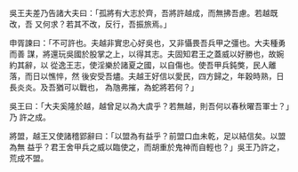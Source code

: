 吳王夫差乃告諸大夫曰：「孤將有大志於齊，吾將許越成，而無拂吾慮。若越既改，吾
又何求？若其不改，反行，吾振旅焉。」

申胥諫曰：「不可許也。夫越非實忠心好吳也，又非懾畏吾兵甲之彊也。大夫種勇而善
謀，將還玩吳國於股掌之上，以得其志。夫固知君王之蓋威以好勝也，故婉約其辭，以
從逸王志，使淫樂於諸夏之國，以自傷也。使吾甲兵鈍獘，民人離落，而日以憔悴，然
後安受吾燼。夫越王好信以愛民，四方歸之，年穀時熟，日長炎炎。及吾猶可以戰也，
為虺弗摧，為蛇將若何？」

吳王曰：「大夫奚隆於越，越曾足以為大虞乎？若無越，則吾何以春秋曜吾軍士？」乃
許之成。

將盟，越王又使諸稽郢辭曰：「以盟為有益乎？前盟口血未乾，足以結信矣。以盟為無
益乎？君王舍甲兵之威以臨使之，而胡重於鬼神而自輕也？」吳王乃許之，荒成不盟。

